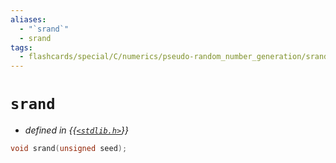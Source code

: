 ```yaml
---
aliases:
  - "`srand`"
  - srand
tags:
  - flashcards/special/C/numerics/pseudo-random_number_generation/srand
---
```


# `srand`

- _defined in {{[`<stdlib.h>`](../../../../general/C%20standard%20library.md)}}_ <!--SR:!2024-04-30,179,310-->

```C
void srand(unsigned seed);
```
